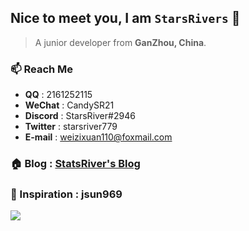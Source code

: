 ## Nice to meet you, I am `StarsRivers` 🥳

> A junior developer from **GanZhou, China**.

### 📫 Reach Me

- **QQ** : 2161252115
- **WeChat** : CandySR21
- **Discord** : StarsRiver#2946
- **Twitter** : starsriver779
- **E-mail** : weizixuan110@foxmail.com

### 🏠 Blog : [StatsRiver's Blog](https://starsriver.uotan.cn)

### 📖 Inspiration : jsun969
<img  src="https://github-readme-stats.vercel.app/api?username=StarsRivers&show_icons=true&theme=graywhite" />
